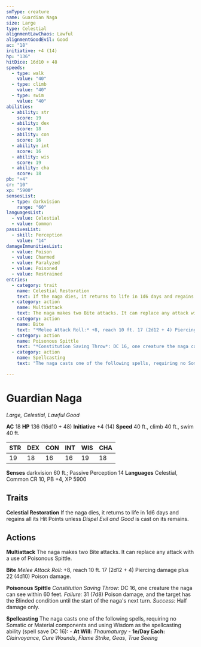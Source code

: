 ```yaml
---
smType: creature
name: Guardian Naga
size: Large
type: Celestial
alignmentLawChaos: Lawful
alignmentGoodEvil: Good
ac: "18"
initiative: +4 (14)
hp: "136"
hitDice: 16d10 + 48
speeds:
  - type: walk
    value: "40"
  - type: climb
    value: "40"
  - type: swim
    value: "40"
abilities:
  - ability: str
    score: 19
  - ability: dex
    score: 18
  - ability: con
    score: 16
  - ability: int
    score: 16
  - ability: wis
    score: 19
  - ability: cha
    score: 18
pb: "+4"
cr: "10"
xp: "5900"
sensesList:
  - type: darkvision
    range: "60"
languagesList:
  - value: Celestial
  - value: Common
passivesList:
  - skill: Perception
    value: "14"
damageImmunitiesList:
  - value: Poison
  - value: Charmed
  - value: Paralyzed
  - value: Poisoned
  - value: Restrained
entries:
  - category: trait
    name: Celestial Restoration
    text: If the naga dies, it returns to life in 1d6 days and regains all its Hit Points unless *Dispel Evil and Good* is cast on its remains.
  - category: action
    name: Multiattack
    text: The naga makes two Bite attacks. It can replace any attack with a use of Poisonous Spittle.
  - category: action
    name: Bite
    text: "*Melee Attack Roll:* +8, reach 10 ft. 17 (2d12 + 4) Piercing damage plus 22 (4d10) Poison damage."
  - category: action
    name: Poisonous Spittle
    text: "*Constitution Saving Throw*: DC 16, one creature the naga can see within 60 feet. *Failure:*  31 (7d8) Poison damage, and the target has the Blinded condition until the start of the naga's next turn. *Success:*  Half damage only."
  - category: action
    name: Spellcasting
    text: "The naga casts one of the following spells, requiring no Somatic or Material components and using Wisdom as the spellcasting ability (spell save DC 16): - **At Will:** *Thaumaturgy* - **1e/Day Each:** *Clairvoyance*, *Cure Wounds*, *Flame Strike*, *Geas*, *True Seeing*"

---
```


# Guardian Naga
*Large, Celestial, Lawful Good*

**AC** 18
**HP** 136 (16d10 + 48)
**Initiative** +4 (14)
**Speed** 40 ft., climb 40 ft., swim 40 ft.

| STR | DEX | CON | INT | WIS | CHA |
| --- | --- | --- | --- | --- | --- |
| 19 | 18 | 16 | 16 | 19 | 18 |

**Senses** darkvision 60 ft.; Passive Perception 14
**Languages** Celestial, Common
CR 10, PB +4, XP 5900

## Traits

**Celestial Restoration**
If the naga dies, it returns to life in 1d6 days and regains all its Hit Points unless *Dispel Evil and Good* is cast on its remains.

## Actions

**Multiattack**
The naga makes two Bite attacks. It can replace any attack with a use of Poisonous Spittle.

**Bite**
*Melee Attack Roll:* +8, reach 10 ft. 17 (2d12 + 4) Piercing damage plus 22 (4d10) Poison damage.

**Poisonous Spittle**
*Constitution Saving Throw*: DC 16, one creature the naga can see within 60 feet. *Failure:*  31 (7d8) Poison damage, and the target has the Blinded condition until the start of the naga's next turn. *Success:*  Half damage only.

**Spellcasting**
The naga casts one of the following spells, requiring no Somatic or Material components and using Wisdom as the spellcasting ability (spell save DC 16): - **At Will:** *Thaumaturgy* - **1e/Day Each:** *Clairvoyance*, *Cure Wounds*, *Flame Strike*, *Geas*, *True Seeing*
